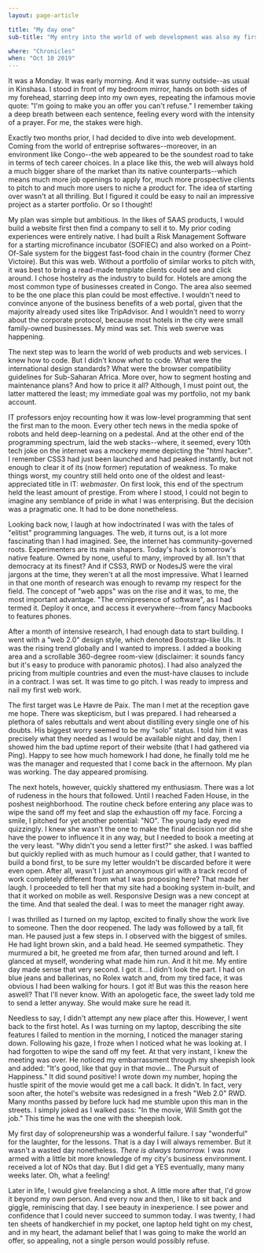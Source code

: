 ```yaml
---
layout: page-article

title: "My day one"
sub-title: "My entry into the world of web development was also my first business wound"

where: "Chronicles"
when: "Oct 10 2019"
---
```

It was a Monday. It was early morning. And it was sunny outside--as usual in Kinshasa. I stood in front of my bedroom mirror, hands on both sides of my forehead, starring deep into my own eyes, repeating the infamous movie quote: "I'm going to make you an offer you can't refuse." I remember taking a deep breath between each sentence, feeling every word with the intensity of a prayer. For me, the stakes were high.

Exactly two months prior, I had decided to dive into web development. Coming from the world of entreprise softwares--moreover, in an environment like Congo--the web appeared to be the soundest road to take in terms of tech career choices. In a place like this, the web will always hold a much bigger share of the market than its native counterparts--which means much more job openings to apply for, much more prospective clients to pitch to and much more users to niche a product for. The idea of starting over wasn't at all thrilling. But I figured it could be easy to nail an impressive project as a starter portfolio. Or so I thought!

My plan was simple but ambitious. In the likes of SAAS products, I would build a website first then find a company to sell it to. My prior coding experiences were entirely native. I had built a Risk Management Software for a starting microfinance incubator (SOFIEC) and also worked on a Point-Of-Sale system for the biggest fast-food chain in the country (former Chez Victoire). But this was web. Without a portfolio of similar works to pitch with, it was best to bring a read-made template clients could see and click around. I chose hostelry as the industry to build for. Hotels are among the most common type of businesses created in Congo. The area also seemed to be the one place this plan could be most effective. I wouldn't need to convince anyone of the business benefits of a web portal, given that the majority already used sites like TripAdvisor. And I wouldn't need to worry about the corporate protocol, because most hotels in the city were small family-owned businesses. My mind was set. This web swerve was happening.

The next step was to learn the world of web products and web services. I knew how to code. But I didn't know <i>what</i> to code. What were the international design standards? What were the browser compatibility guidelines for Sub-Saharan Africa. More over, how to segment hosting and maintenance plans? And how to price it all? Although, I must point out, the latter mattered the least; my immediate goal was my portfolio, not my bank account.

IT professors enjoy recounting how it was low-level programming that sent the first man to the moon. Every other tech news in the media spoke of robots and held deep-learning on a pedestal. And at the other end of the programming spectrum, laid the web stacks--where, it seemed, every 10th tech joke on the internet was a mockery meme depicting the "html hacker". I remember CSS3 had just been launched and had peaked instantly, but not enough to clear it of its (now former) reputation of weakness. To make things worst, my country still held onto one of the oldest and least-appreciated title in IT: <i>webmaster</i>. On first look, this end of the spectrum held the least amount of prestige. From where I stood, I could not begin to imagine any semblance of pride in what I was enterprising. But the decision was a pragmatic one. It had to be done nonetheless.

Looking back now, I laugh at how indoctrinated I was with the tales of "elitist" programming languages. The web, it turns out, is a lot more fascinating than I had imagined. See, the internet has community-governed roots. Experimenters are its main shapers. Today's hack is tomorrow's native feature. Owned by none, useful to many, improved by all. Isn't that democracy at its finest? And if CSS3, RWD or NodesJS were the viral jargons at the time, they weren't at all the most impressive. What I learned in that one month of research was enough to revamp my respect for the field. The concept of "web apps" was on the rise and it was, to me, the most important advantage. "The omnipresence of software", as I had termed it. Deploy it once, and access it everywhere--from fancy Macbooks to features phones.

After a month of intensive research, I had enough data to start building. I went with a "web 2.0" design style, which denoted Bootstrap-like UIs. It was the rising trend globally and I wanted to impress. I added a booking area and a scrollable 360-degree room-view (disclaimer: it sounds fancy but it's easy to produce with panoramic photos). I had also analyzed the pricing from multiple countries and even the must-have clauses to include in a contract. I was set. It was time to go pitch. I was ready to impress and nail my first web work.

The first target was Le Havre de Paix. The man I met at the reception gave me hope. There was skepticism, but I was prepared. I had rehearsed a plethora of sales rebuttals and went about distilling every single one of his doubts. His biggest worry seemed to be my "solo" status. I told him it was precisely what they needed as I would be available night and day, then I showed him the bad uptime report of their website (that I had gathered via Ping). Happy to see how much homework I had done, he finally told me he was the manager and requested that I come back in the afternoon. My plan was working. The day appeared promising.

The next hotels, however, quickly shattered my enthusiasm. There was a lot of rudeness in the hours that followed. Until I reached Faden House, in the poshest neighborhood. The routine check before entering any place was to wipe the sand off my feet and slap the exhaustion off my face. Forcing a smile, I pitched for yet another potential: "NO". The young lady eyed me quizzingly. I knew she wasn't the one to make the final decision nor did she have the power to influence it in any way, but I needed to book a meeting at the very least. "Why didn't you send a letter first?" she asked. I was baffled but quickly replied with as much humour as I could gather, that I wanted to build a bond first, to be sure my letter wouldn't be discarded before it were even open. After all, wasn't I just an anonymous girl with a track record of work completely different from what I was proposing here? That made her laugh. I proceeded to tell her that my site had a booking system in-built, and that it worked on mobile as well. Responsive Design was a new concept at the time. And that sealed the deal. I was to meet the manager right away.

I was thrilled as I turned on my laptop, excited to finally show the work live to someone. Then the door reopened. The lady was followed by a tall, fit man. He paused just a few steps in. I observed with the biggest of smiles. He had light brown skin, and a bald head. He seemed sympathetic. They murmured a bit, he greeted me from afar, then turned around and left. I glanced at myself, wondering what made him run. And it hit me. My entire day made sense that very second. I got it... I didn't look the part. I had on blue jeans and ballerinas, no Rolex watch and, from my tired face, it was obvious I had been walking for hours. I got it! But was this the reason here aswell? That I'll never know. With an apologetic face, the sweet lady told me to send a letter anyway. She would make sure he read it.

Needless to say, I didn't attempt any new place after this. However, I went back to the first hotel. As I was turning on my laptop, describing the site features I failed to mention in the morning, I noticed the manager staring down. Following his gaze, I froze when I noticed what he was looking at. I had forgotten to wipe the sand off my feet. At that very instant, I knew the meeting was over. He noticed my embarrassment through my sheepish look and added: "It's good, like that guy in that movie... The Pursuit of Happiness." It did sound positive! I wrote down my number, hoping the hustle spirit of the movie would get me a call back. It didn't. In fact, very soon after, the hotel's website was redesigned in a fresh "Web 2.0" RWD. Many months passed by before luck had me stumble upon this man in the streets. I simply joked as I walked pass: "In the movie, Will Smith got the job." This time he was the one with the sheepish look.

My first day of solopreneurship was a wonderful failure. I say "wonderful" for the laughter, for the lessons. That is a day I will always remember. But it wasn't a wasted day nonetheless. <i>There is always tomorrow.</i> I was now armed with a little bit more knowledge of my city's business environment. I received a lot of NOs that day. But I did get a YES eventually, many many weeks later. Oh, what a feeling!

Later in life, I would give freelancing a shot. A little more after that, I'd grow it beyond my own person. And every now and then, I like to sit back and giggle, reminiscing that day. I see beauty in inexperience. I see power and confidence that I could never succeed to summon today. I was twenty, I had ten sheets of handkerchief in my pocket, one laptop held tight on my chest, and in my heart, the adamant belief that I was going to make the world an offer, so appealing, not a single person would possibly refuse.